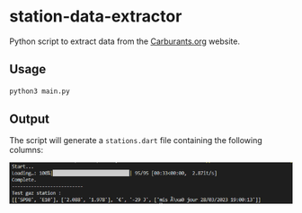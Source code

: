 # station-data-extractor

Python script to extract data from the [Carburants.org](https://www.carburants.org) website.

## Usage

```bash
python3 main.py
```

## Output

The script will generate a `stations.dart` file containing the following columns:

![Alt text](assets/pythonscript.png?raw=true "Title")

